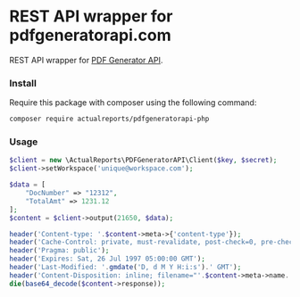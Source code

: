 # REST API wrapper for pdfgeneratorapi.com
REST API wrapper for [PDF Generator API](https://pdfgeneratorapi.com).

### Install
Require this package with composer using the following command:
```bash
composer require actualreports/pdfgeneratorapi-php
```

### Usage
```php
$client = new \ActualReports\PDFGeneratorAPI\Client($key, $secret);
$client->setWorkspace('unique@workspace.com');
```

```php
$data = [
    "DocNumber" => "12312", 
    "TotalAmt" => 1231.12
];
$content = $client->output(21650, $data);
```

```php
header('Content-type: '.$content->meta->{'content-type'});
header('Cache-Control: private, must-revalidate, post-check=0, pre-check=0, max-age=1');
header('Pragma: public');
header('Expires: Sat, 26 Jul 1997 05:00:00 GMT');
header('Last-Modified: '.gmdate('D, d M Y H:i:s').' GMT');
header('Content-Disposition: inline; filename="'.$content->meta->name.'"');
die(base64_decode($content->response));
```
